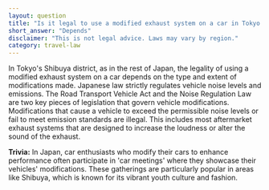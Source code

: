 ```yaml
---
layout: question
title: "Is it legal to use a modified exhaust system on a car in Tokyo's Shibuya district?"
short_answer: "Depends"
disclaimer: "This is not legal advice. Laws may vary by region."
category: travel-law
---
```

In Tokyo's Shibuya district, as in the rest of Japan, the legality of using a modified exhaust system on a car depends on the type and extent of modifications made. Japanese law strictly regulates vehicle noise levels and emissions. The Road Transport Vehicle Act and the Noise Regulation Law are two key pieces of legislation that govern vehicle modifications. Modifications that cause a vehicle to exceed the permissible noise levels or fail to meet emission standards are illegal. This includes most aftermarket exhaust systems that are designed to increase the loudness or alter the sound of the exhaust.

**Trivia:** In Japan, car enthusiasts who modify their cars to enhance performance often participate in 'car meetings' where they showcase their vehicles' modifications. These gatherings are particularly popular in areas like Shibuya, which is known for its vibrant youth culture and fashion.
